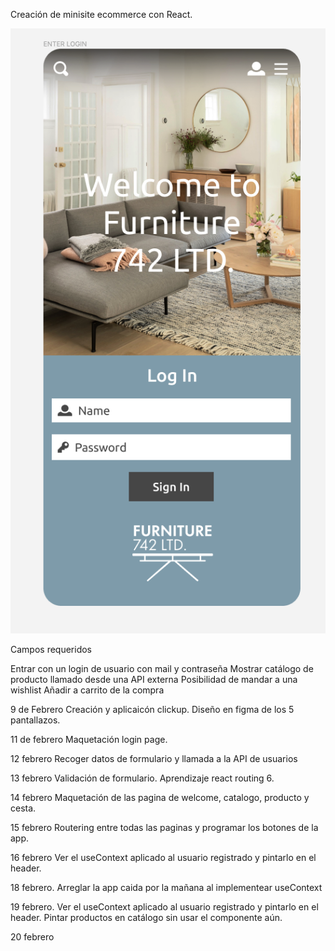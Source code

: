 Creación de minisite ecommerce con React.

![alt text](image.png)

Campos requeridos

Entrar con un login de usuario con mail y contraseña
Mostrar catálogo de producto llamado desde una API externa
Posibilidad de mandar a una wishlist
Añadir a carrito de la compra

9 de Febrero
Creación y aplicaicón clickup.
Diseño en figma de los 5 pantallazos.

11 de febrero
Maquetación login page.

12 febrero
Recoger datos de formulario y llamada a la API de usuarios

13 febrero
Validación de formulario.
Aprendizaje react routing 6.

14 febrero 
Maquetación de las pagina de welcome, catalogo, producto y cesta.

15 febrero 
Routering entre todas las paginas y programar los botones de la app.

16 febrero
Ver el useContext aplicado al usuario registrado y pintarlo en el header.

18 febrero.
Arreglar la app caida por la mañana al implementear useContext

19 febrero.
Ver el useContext aplicado al usuario registrado y pintarlo en el header.
Pintar productos en catálogo sin usar el componente aún.

20 febrero


